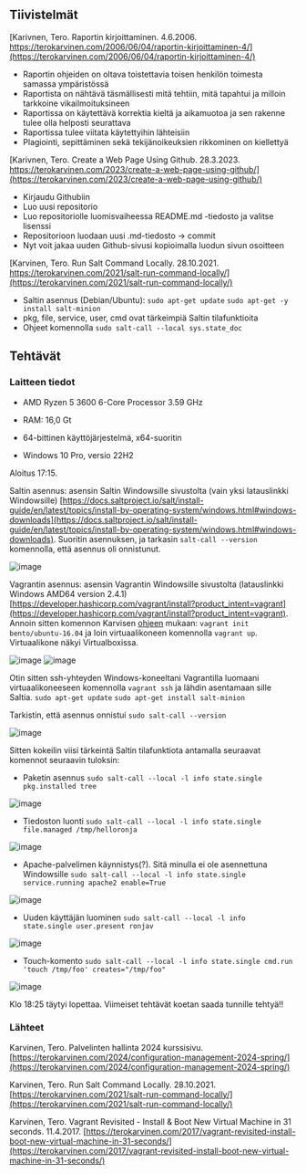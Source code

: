 ## Tiivistelmät

[Karivnen, Tero. Raportin kirjoittaminen. 4.6.2006. https://terokarvinen.com/2006/06/04/raportin-kirjoittaminen-4/](https://terokarvinen.com/2006/06/04/raportin-kirjoittaminen-4/)

- Raportin ohjeiden on oltava toistettavia toisen henkilön toimesta samassa ympäristössä
- Raportista on nähtävä täsmällisesti mitä tehtiin, mitä tapahtui ja milloin tarkkoine vikailmoituksineen
- Raportissa on käytettävä korrektia kieltä ja aikamuotoa ja sen rakenne tulee olla helposti seurattava
- Raportissa tulee viitata käytettyihin lähteisiin
- Plagiointi, sepittäminen sekä tekijänoikeuksien rikkominen on kiellettyä

[Karivnen, Tero. Create a Web Page Using Github. 28.3.2023. https://terokarvinen.com/2023/create-a-web-page-using-github/](https://terokarvinen.com/2023/create-a-web-page-using-github/)

- Kirjaudu Githubiin
- Luo uusi repositorio
- Luo repositoriolle luomisvaiheessa README.md -tiedosto ja valitse lisenssi
- Repositorioon luodaan uusi .md-tiedosto -> commit
- Nyt voit jakaa uuden Github-sivusi kopioimalla luodun sivun osoitteen

[Karvinen, Tero. Run Salt Command Locally. 28.10.2021. https://terokarvinen.com/2021/salt-run-command-locally/](https://terokarvinen.com/2021/salt-run-command-locally/)

- Saltin asennus (Debian/Ubuntu): ``sudo apt-get update`` ``sudo apt-get -y install salt-minion``
- pkg, file, service, user, cmd ovat tärkeimpiä Saltin tilafunktioita
- Ohjeet komennolla ``sudo salt-call --local sys.state_doc``



## Tehtävät

### Laitteen tiedot

- AMD Ryzen 5 3600 6-Core Processor 3.59 GHz

- RAM: 16,0 Gt

- 64-bittinen käyttöjärjestelmä, x64-suoritin

- Windows 10 Pro, versio 22H2

  
Aloitus 17:15.


Saltin asennus: asensin Saltin Windowsille sivustolta (vain yksi latauslinkki Windowsille) [https://docs.saltproject.io/salt/install-guide/en/latest/topics/install-by-operating-system/windows.html#windows-downloads](https://docs.saltproject.io/salt/install-guide/en/latest/topics/install-by-operating-system/windows.html#windows-downloads). Suoritin asennuksen, ja tarkasin ``salt-call --version`` komennolla, että asennus oli onnistunut.

![image](https://github.com/RonjaVee/Palvelinten-hallinta/assets/148786247/f96f29a9-d80e-46d2-8641-f35732a594c5)


Vagrantin asennus: asensin Vagrantin Windowsille sivustolta (latauslinkki Windows AMD64 version 2.4.1) [https://developer.hashicorp.com/vagrant/install?product_intent=vagrant](https://developer.hashicorp.com/vagrant/install?product_intent=vagrant). Annoin sitten komennon Karvisen [ohjeen](https://terokarvinen.com/2017/vagrant-revisited-install-boot-new-virtual-machine-in-31-seconds/) mukaan: ``vagrant init bento/ubuntu-16.04`` ja loin virtuaalikoneen komennolla ``vagrant up``. Virtuaalikone näkyi Virtualboxissa.

![image](https://github.com/RonjaVee/Palvelinten-hallinta/assets/148786247/16e88167-8b11-4a25-b804-89eb53785031)
![image](https://github.com/RonjaVee/Palvelinten-hallinta/assets/148786247/208aa910-608e-41bc-9649-ff5e47dfefdf)

Otin sitten ssh-yhteyden Windows-koneeltani Vagrantilla luomaani virtuaalikoneeseen komennolla ``vagrant ssh`` ja lähdin asentamaan sille Saltia.
``sudo apt-get update``
``sudo apt-get install salt-minion``

Tarkistin, että asennus onnistui ``sudo salt-call --version``

![image](https://github.com/RonjaVee/Palvelinten-hallinta/assets/148786247/0475659b-ee20-4e7c-9718-91d15d5b2b77)

Sitten kokeilin viisi tärkeintä Saltin tilafunktiota antamalla seuraavat komennot seuraavin tuloksin:

- Paketin asennus
  ``sudo salt-call --local -l info state.single pkg.installed tree``

![image](https://github.com/RonjaVee/Palvelinten-hallinta/assets/148786247/87a75679-ad6a-4e09-8b0f-2171b4900a71)

- Tiedoston luonti
  ``sudo salt-call --local -l info state.single file.managed /tmp/helloronja``

![image](https://github.com/RonjaVee/Palvelinten-hallinta/assets/148786247/e4641569-7309-436b-be29-ee59bc38bb88)

- Apache-palvelimen käynnistys(?). Sitä minulla ei ole asennettuna Windowsille
  ``sudo salt-call --local -l info state.single service.running apache2 enable=True``

![image](https://github.com/RonjaVee/Palvelinten-hallinta/assets/148786247/b4f0ada2-b328-4ae6-a815-6f31aef015a7)

- Uuden käyttäjän luominen
  ``sudo salt-call --local -l info state.single user.present ronjav``

![image](https://github.com/RonjaVee/Palvelinten-hallinta/assets/148786247/08c4232c-9e15-4484-9bf7-1fc7344c74d1)

- Touch-komento
  ``sudo salt-call --local -l info state.single cmd.run 'touch /tmp/foo' creates="/tmp/foo"``

![image](https://github.com/RonjaVee/Palvelinten-hallinta/assets/148786247/6b765494-c62b-4549-ae95-7cd9a5be4c3a)

 Klo 18:25 täytyi lopettaa. Viimeiset tehtävät koetan saada tunnille tehtyä!!

### Lähteet

Karvinen, Tero. Palvelinten hallinta 2024 kurssisivu. [https://terokarvinen.com/2024/configuration-management-2024-spring/](https://terokarvinen.com/2024/configuration-management-2024-spring/)

Karvinen, Tero. Run Salt Command Locally. 28.10.2021. [https://terokarvinen.com/2021/salt-run-command-locally/](https://terokarvinen.com/2021/salt-run-command-locally/)

Karvinen, Tero. Vagrant Revisited - Install & Boot New Virtual Machine in 31 seconds. 11.4.2017. [https://terokarvinen.com/2017/vagrant-revisited-install-boot-new-virtual-machine-in-31-seconds/](https://terokarvinen.com/2017/vagrant-revisited-install-boot-new-virtual-machine-in-31-seconds/)









